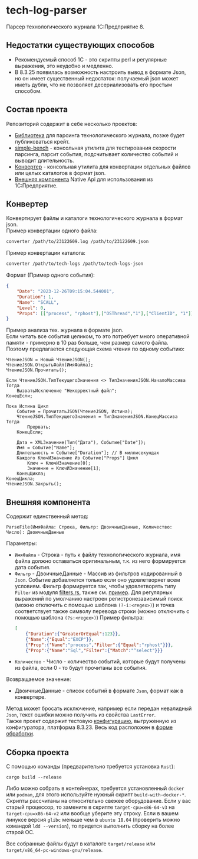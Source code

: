 # tech-log-parser
Парсер технологического журнала 1С:Предприятие 8.

## Недостатки существующих способов
- Рекомендуемый способ 1С - это скрипты perl и регулярные выражения, это неудобно и медленно.
- В 8.3.25 появилась возможность настроить вывод в формате Json, но он имеет существенный недостаток: получаемый json может иметь дубли, что не позволяет десериализовать его простым способом.

## Состав проекта
Репозиторий содержит в себе несколько проектов:
- [Библиотека](parser) для парсинга технологического журнала, позже будет публиковаться крейт.
- [simple-bench](tests/simple-bench) - консольная утилита для тестирования скорости парсинга, парсит события, подсчитывает количество событий и выводит длительность.
- [Конвертер](converter) - консольная утилита для конвертации отдельных файлов или целых каталогов в формат json.
- [Внешняя компонента](addin) Native Api для использования из 1С:Предприятие.

## Конвертер
Конвертирует файлы и каталоги технологического журнала в формат json.  
Пример конвертации одного файла:
```sh
converter /path/to/23122609.log /path/to/23122609.json
```
Пример конвертации каталога:
```sh
converter /path/to/tech-logs /path/to/tech-logs-json
```
Формат (Пример одного события):
```json
{
    "Date": "2023-12-26T09:15:04.544001",
    "Duration": 1,
    "Name": "SCALL",
    "Level": 0,
    "Props": [["process", "rphost"],["OSThread","1"],["ClientID", "1"]]
}
```
Пример анализа тех. журнала в формате json.  
Если читать все события целиком, то это потребует много оперативной памяти - примерно в 10 раз больше, чем размер самого файла. Поэтому предлагается следующая схема чтения по одному событию:
```bsl
ЧтениеJSON = Новый ЧтениеJSON();
ЧтениеJSON.ОткрытьФайл(ИмяФайла);
ЧтениеJSON.Прочитать();

Если ЧтениеJSON.ТипТекущегоЗначения <> ТипЗначенияJSON.НачалоМассива Тогда
    ВызватьИсключение "Некорректный файл";
КонецЕсли;

Пока Истина Цикл
    Событие = ПрочитатьJSON(ЧтениеJSON, Истина);
    ЧтениеJSON.ТипТекущегоЗначения = ТипЗначенияJSON.КонецМассива Тогда
        Прервать;
    КонецЕсли;

    Дата = XMLЗначение(Тип("Дата"), Событие["Date"]);
    Имя = Событие["Name"];
    Длительность = Событие["Duration"]; // В миллисекундах
    Каждого КлючИЗначение Из Событие["Props"] Цикл
        Ключ = КлючИЗначение[0];
        Значение = КлючИЗначение[1];
    КонецЦикла;
КонецЦикла;
ЧтениеJSON.Закрыть();
```

## Внешняя компонента
Содержит единственный метод:
```
ParseFile(ИмяФайла: Строка, Фильтр: ДвоичныеДанные, Количество: Число): ДвоичныеДанные
```
Параметры:
- `ИмяФайла` - Строка - путь к файлу технологического журнала, имя файла должно оставаться оригинальным, т.к. из него формируется дата события.
- `Фильтр` - ДвоичныеДанные - Массив из фильтров кодированный в `Json`. Событие добавляется только если оно удовлетворяет всем условиям. Фильтр формируется так, чтобы удовлетворять типу `Filter` из модуля [filters.rs](addin/src/filters.rs), также см. [пример](addin/conf1c/DataProcessors/ТехЖурнал/Forms/Форма/Ext/Form/Module.bsl). Для регулярных выражений по умолчанию настроен регистронезависимый поиск (можно отключить с помощью шаблона `(?-i:<regex>)`) и точка соответствует также символу перевода строки (можно отключить с помощью шаблона `(?s:<regex>)`)
Пример фильтра:
    ```json
    [
        {"Duration":{"GreaterOrEqual":123}},
        {"Name":{"Equal":"EXCP"}},
        {"Prop":{"Name":"process","Filter":{"Equal":"rphost"}}},
        {"Prop":{"Name":"Sql","Filter":{"Match":"^select"}}}
    ```
- `Количество` - Число - количество событий, которые будут получены из файла, если 0 - то будут прочитаны все события.

Возвращаемое значение:
- ДвоичныеДанные - список событий в формате `Json`, формат как в конвертере.

Метод может бросать исключение, например если передан невалидный `Json`, текст ошибки можно получить из свойства `LastError`.  
Также проект содержит тестовую [конфигурацию](addin/conf1c), выгруженную из конфигуратора, платформа 8.3.23. Весь код расположен в [форме обработки](addin/conf1c/DataProcessors/ТехЖурнал/Forms/Форма/Ext/Form/Module.bsl).

## Сборка проекта
С помощью команды (предварительно требуется установка `Rust`):
```
cargo build --release
```
Либо можно собрать в контейнерах, требуется установленный `docker` или `podman`, для этого используйте нужный скрипт `build-with-docker-*`. Скрипты рассчитаны на относительно свежее оборудование. Если у вас старый процессор, то замените в скрипте `target-cpu=x86-64-v3` на `target-cpu=x86-64-v2` или вообще уберите эту строку. Если в вашем линуксе версия `glibc` меньше чем в `ubuntu 18.04` (проверить можно командой `ldd --version`), то придется выполнить сборку на более старой ОС.

Все собранные файлы будут в каталоге `target/release` или `target/x86_64-pc-windows-gnu/release`.
